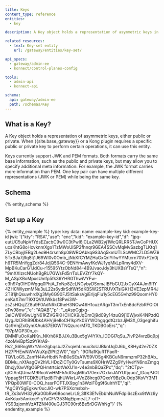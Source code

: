 ```yaml
---
title: Keys
content_type: reference
entities:
  - key

description: A Key object holds a representation of asymmetric keys in various formats.

related_resources:
  - text: Key-set entity
    url: /gateway/entities/key-set/

api_specs:
  - gateway/admin-ee
  - konnect/control-planes-config 

tools:
  - admin-api
  - konnect-api

schema:
  api: gateway/admin-ee
  path: /schemas/Key
---
```


## What is a Key?

A Key object holds a representation of asymmetric keys, either public or private. When {{site.base_gateway}} or a Kong plugin requires a specific public or private key to perform certain operations, it can use this entity.

Keys currently support JWK and PEM formats. Both formats carry the same base information, such as the public and private keys, but may allow you to specify additional meta information. For example, the JWK format carries more information than PEM. One key pair can have multiple different representations (JWK or PEM) while being the same key.

## Schema

{% entity_schema %}

## Set up a Key

{% entity_example %}
type: key
data:
  name: example-key
  kid: example-key-id
  jwk: '{"kty": "RSA","use": "enc","kid": "example-key-id","d": "jpq-eutUC5uNpVfYdsEZacbC9w0C3tPwl6jCLa2WB2yj1WcQRLRR5TJwCoPHUXucsKhtG8oHcvknmXgo1TzMWxUiSP2fhnqr9GEA4SSCvMqMvSazbgTLKtq1ZLyCBbyjlEBg2Leo9H4rsnh8p09WRQAbkq9S3Aq5kmUTLScWMCZLD5WZ95TxBJa7jRq8Ij1J69WI0v0Omb_jNbXfCYMZHaGxQrIYifwYYMtcrn70VxF2n0jh6TR5MnYggZdr84JdjQ564C-9ENYmAwyfKcWJ1yqMkLpRmy4dXV-MpBKuCarG1JdCu-r15595YtzObNd84-4B9JvaoJdy3hUXBsYTsQ","n": "9mXXIzrcNUohBgRU7GWsFd5rrToLEVZtY7kQY-M_ASpXBoMpxsUmfp5fk39YHRGThwiVYFw-c3h97qOlHDWggq0PhjA_TxNp8ZcLNGybyDSnmJIBFbGU2JxCyX4AJm9RY4ZHCWlyzmMNu3uL22s6ydirSdfWt5dKBSW2STRUVXTslGKH3VE3zpMR4J2T81jhQsuwhrdXg3My6G90FJ5ltSaksVgiErIjqFiu1y5cEG5Gvhz99QoomHY0enKaX7mrT9XfQVtUWkbsf8Pwi3W-zsZsHQsjZZ8u9F0AdNRkCIheH3NCw46H1ouzARgxT3mTxEn8dcFzbRFOlOtoTw98nw","e": "AQAB","p": "_qAspCgjxg-3eICW8V6wUgN61KZVGRKHCHCK9JqDmOj9d09y14zuQ9j10WjvxK4NPzdQUygJlzDRhB9Dbk4AHVj9eIIoCH1kpYk0SYWOhgqgdtQzbzJjM3X_03geghifuQc9VnjZxGymXAukS7EIGWTNQzurcrM70_TKDBGoErs","q": "97pMGP30n_e-DMMFuOoKaNKn_NKrh8KBJJXu3Bux5gV4YXh_IDDGI7qSu_7lvP24vrzBq9pj4zoMviBpfSz9YKrA9-Rs2_S6RngWxYAIie2gbqsbJ2ZvqiehLmuo3oUJBknUqDJ6b_K8Hy42e70ZXH27PHEwNWvWuXpZIPtt2W0","dp": "9GRa1KjuRTFaoR-TQVLoG5_ZanfH4AvHbdNPnB0eSEsA1V59VOSg4KBCuN9mmzmP32hBAb_BDMu_nXfAagQV2hVLHDqZICTy0GvTsums9X0HrWZZg9YyHveYN6noZmgqDhcjyXavVfgO6PQHmtrtciotVeXU1n-v4e3nbBQaZPc","dq": "2tCTpv-qtCIAnQUmaM9RooVwHMF5AdGsgMRu170exi7OxknJAIYUfjquoZ_lDaqPJOtVppag5HTCDK5Uf1zd8iThjhUWkrL4VoZ8lrcg07QxoY9BzOuOdp3KoVY3M1YPQp60WF0-COQ_hssrFOFTJX9pg1n3WziF0g9f6uIrhYE","qi": "AgC9YSgEgkwr0ucJiO-wk7PSXcmsbxh-tR_Zs3oVH32yKa0GbRw68ocneLrL9_3lfK3EfvEbbhNuWFdpi6szExx9tWz9y4xKdax5AmkceY-yYaCFV353NgEipmeJL7-olT-YS93zjomhVzATZNl400uGJ3TC90rt6Be5rDGWhNg"}'
{% endentity_example %}